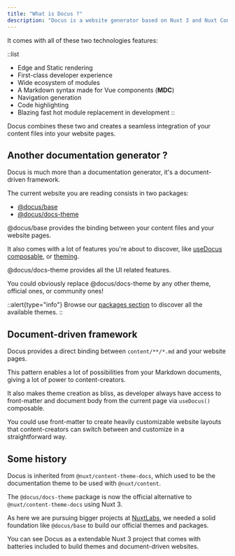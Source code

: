 ```yaml
---
title: "What is Docus ?"
description: "Docus is a website generator based on Nuxt 3 and Nuxt Content."
---
```


It comes with all of these two technologies features:

::list

- Edge and Static rendering
- First-class developer experience
- Wide ecosystem of modules
- A Markdown syntax made for Vue components (**MDC**)
- Navigation generation
- Code highlighting
- Blazing fast hot module replacement in development
::

Docus combines these two and creates a seamless integration of your content files into your website pages.

## Another documentation generator ?

Docus is much more than a documentation generator, it's a document-driven framework.

The current website you are reading consists in two packages:

- [@docus/base]()
- [@docus/docs-theme]()

@docus/base provides the binding between your content files and your website pages.

It also comes with a lot of features you're about to discover, like [useDocus composable](), or [theming]().

@docus/docs-theme provides all the UI related features.

You could obviously replace @docus/docs-theme by any other theme, official ones, or community ones!

::alert{type="info"}
Browse our [packages section](/packages/docs/features) to discover all the available themes.
::

## Document-driven framework

Docus provides a direct binding between `content/**/*.md` and your website pages.

This pattern enables a lot of possibilities from your Markdown documents, giving a lot of power to content-creators.

It also makes theme creation as bliss, as developer always have access to front-matter and document body from the current page via `useDocus()` composable.

You could use front-matter to create heavily customizable website layouts that content-creators can switch between and customize in a straightforward way.

## Some history

Docus is inherited from `@nuxt/content-theme-docs`, which used to be the documentation theme to be used with `@nuxt/content`.

The `@docus/docs-theme` package is now the official alternative to `@nuxt/content-theme-docs` using Nuxt 3.

As here we are pursuing bigger projects at [NuxtLabs](https://nuxtlabs.com), we needed a solid foundation like `@docus/base` to build our official themes and packages.

You can see Docus as a extendable Nuxt 3 project that comes with batteries included to build themes and document-driven websites.
